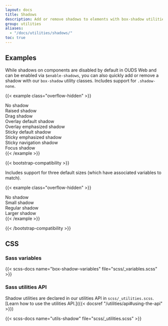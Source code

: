 ```yaml
---
layout: docs
title: Shadows
description: Add or remove shadows to elements with box-shadow utilities.
group: utilities
aliases:
  - "/docs/utilities/shadows/"
toc: true
---
```


## Examples


While shadows on components are disabled by default in OUDS Web and can be enabled via `$enable-shadows`, you can also quickly add or remove a shadow with our `box-shadow` utility classes. Includes support for `.shadow-none`.

{{< example class="overflow-hidden" >}}
<div class="shadow-none p-3 mb-5 bg-body-tertiary">No shadow</div>
<div class="shadow-raised p-3 mb-5 bg-body-tertiary">Raised shadow</div>
<div class="shadow-drag p-3 mb-5 bg-body-tertiary">Drag shadow</div>
<div class="shadow-overlay-default p-3 mb-5 bg-body-tertiary">Overlay default shadow</div>
<div class="shadow-overlay-emphasized p-3 mb-5 bg-body-tertiary">Overlay emphasized shadow</div>
<div class="shadow-sticky-default p-3 mb-5 bg-body-tertiary">Sticky default shadow</div>
<div class="shadow-sticky-emphasized p-3 mb-5 bg-body-tertiary">Sticky emphasized shadow</div>
<div class="shadow-sticky-navigation-scrolled p-3 mb-5 bg-body-tertiary">Sticky navigation shadow</div>
<div class="shadow-focus p-3 mb-5 bg-body-tertiary">Focus shadow</div>
{{< /example >}}

{{< bootstrap-compatibility >}}

Includes support for three default sizes (which have associated variables to match).

{{< example class="overflow-hidden" >}}
<div class="shadow-none p-3 mb-5 bg-body-tertiary">No shadow</div>
<div class="shadow-sm p-3 mb-5 bg-body-tertiary">Small shadow</div>
<div class="shadow p-3 mb-5 bg-body-tertiary">Regular shadow</div>
<div class="shadow-lg p-3 mb-5 bg-body-tertiary">Larger shadow</div>
{{< /example >}}

{{< /bootstrap-compatibility >}}

## CSS

### Sass variables

{{< scss-docs name="box-shadow-variables" file="scss/_variables.scss" >}}

### Sass utilities API

Shadow utilities are declared in our utilities API in `scss/_utilities.scss`. [Learn how to use the utilities API.]({{< docsref "/utilities/api#using-the-api" >}})

{{< scss-docs name="utils-shadow" file="scss/_utilities.scss" >}}
